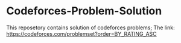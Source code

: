 # Codeforces-Problem-Solution
This reposetory contains solution of codeforces problems;
The link: https://codeforces.com/problemset?order=BY_RATING_ASC


